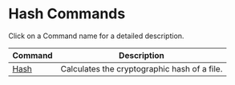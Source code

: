 # Hash Commands

Click on a Command name for a detailed description.

| Command | Description |
| --- | --- |
| [Hash](./Hash.md) | Calculates the cryptographic hash of a file. |